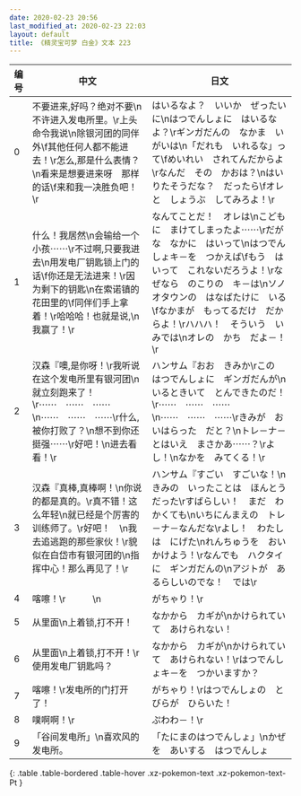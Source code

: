 ```yaml
---
date: 2020-02-23 20:56
last_modified_at: 2020-02-23 22:03
layout: default
title: 《精灵宝可梦 白金》文本 223
---
```

| 编号 | 中文 | 日文 |
| ---- | ---- | ---- |
| 0 | 不要进来,好吗？绝对不要\n不许进入发电所里。\r上头命令我说\n除银河团的同伴外\f其他任何人都不能进去！\r怎么,那是什么表情？\n看来是想要进来呀　那样的话\f来和我一决胜负吧！\r | はいるなよ？　いいか　ぜったいに\nはつでんしょに　はいるなよ？\rギンガだんの　なかま　いがいは\n「だれも　いれるな」って\fめいれい　されてんだからよ\rなんだ　その　かおは？\nはいりたそうだな？　だったら\fオレと　しょうぶ　してみろよ！\r |
| 1 | 什么！我居然\n会输给一个小孩⋯⋯\r不过啊,只要我进去\n用发电厂钥匙锁上门的话\f你还是无法进来！\r因为剩下的钥匙\n在索诺镇的花田里的\f同伴们手上拿着！\r哈哈哈！也就是说,\n我赢了！\r | なんてことだ！　オレは\nこどもに　まけてしまったよ⋯⋯\rだがな　なかに　はいって\nはつでんしょキ－を　つかえば\fもう　はいって　これないだろうよ！\rなぜなら　のこりの　キ－は\nソノオタウンの　はなばたけに　いる\fなかまが　もってるだけ　だからよ！\rハハハ！　そういう　いみでは\nオレの　かち　だよ－！\r |
| 2 | 汉森『噢,是你呀！\r我听说在这个发电所里有银河团\n就立刻跑来了！\r⋯⋯　⋯⋯　⋯⋯\n⋯⋯　⋯⋯　⋯⋯\r什么,被你打败了？\n想不到你还挺强⋯⋯\r好吧！\n进去看看！\r | ハンサム『おお　きみか\rこの　はつでんしょに　ギンガだんが\nいるときいて　とんできたのだ！\r⋯⋯　⋯⋯　⋯⋯\n⋯⋯　⋯⋯　⋯⋯\rきみが　おいはらった　だと？\nトレ－ナ－とはいえ　まさかあ⋯⋯？\rよし！\nなかを　みてくる！\r |
| 3 | 汉森『真棒,真棒啊！\n你说的都是真的。\r真不错！这么年轻\n就已经是个厉害的训练师了。\r好吧！　\n我去追逃跑的那些家伙！\r貌似在白岱市有银河团的\n指挥中心！那么再见了！\r | ハンサム『すごい　すごいな！\nきみの　いったことは　ほんとうだった\rすばらしい！　まだ　わかくても\nいちにんまえの　トレ－ナ－なんだな\rよし！　わたしは　にげた\nれんちゅうを　おいかけよう！\rなんでも　ハクタイに　ギンガだんの\nアジトが　あるらしいのでな！　では\r |
| 4 | 喀嚓！\r　　　\n | がちゃり！\r |
| 5 | 从里面\n上着锁,打不开！ | なかから　カギが\nかけられていて　あけられない！ |
| 6 | 从里面\n上着锁,打不开！\r使用发电厂钥匙吗？ | なかから　カギが\nかけられていて　あけられない！\rはつでんしょキ－を　つかいますか？ |
| 7 | 喀嚓！\r发电所的门打开了！ | がちゃり！\rはつでんしょの　とびらが　ひらいた！ |
| 8 | 噗啊啊！\r | ぷわわ－！\r |
| 9 | 「谷间发电所」\n喜欢风的发电所。 | 「たにまのはつでんしょ」\nかぜを　あいする　はつでんしょ |
{: .table .table-bordered .table-hover .xz-pokemon-text .xz-pokemon-text-Pt }
